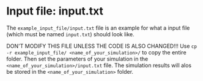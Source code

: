 # Input file: input.txt
The `example_input_file/input.txt` file is an example for what a input file (which must be named `input.txt`) should look like.

DON'T MODIFY THIS FILE UNLESS THE CODE IS ALSO CHANGED!!!
Use `cp -r example_input_file/ <name_of_your_simulation>/` to copy the entire folder.
Then set the parameters of your simulation in the `<name_of_your_simulation>/input.txt` file.
The simulation results will alos be stored in the `<name_of_your_simulation>` folder.